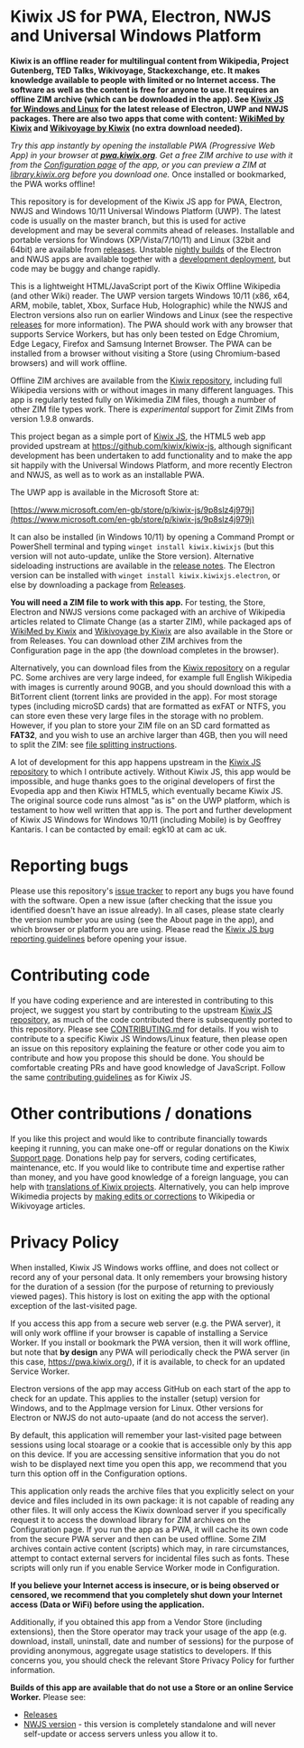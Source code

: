 # Kiwix JS for PWA, Electron, NWJS and Universal Windows Platform

**Kiwix is an offline reader for multilingual content from Wikipedia, Project Gutenberg, TED Talks, Wikivoyage, Stackexchange, etc. It makes knowledge
available to people with limited or no Internet access. The software as well as the content is free for anyone to use. It requires an offline ZIM archive
(which can be downloaded in the app). See [Kiwix JS for Windows and Linux](https://kiwix.github.io/kiwix-js-windows/kiwix-js-uwp.html) for the latest release of Electron, UWP and NWJS packages. There are also two apps that come with content: [WikiMed by Kiwix](https://kiwix.github.io/kiwix-js-windows/wikimed-uwp.html) and [Wikivoyage by Kiwix](https://kiwix.github.io/kiwix-js-windows/wikivoyage-uwp.html) (no extra download needed).**

*Try this app instantly by opening the installable PWA (Progressive Web App) in your browser at **[pwa.kiwix.org](https://pwa.kiwix.org/)**. Get a free ZIM archive to use with it from the [Configuration page](https://pwa.kiwix.org/www/index.html#downloads) of the app, or you can preview a ZIM at [library.kiwix.org](https://library.kiwix.org) before you download one.* Once installed or bookmarked, the PWA works offline!

This repository is for development of the Kiwix JS app for PWA, Electron, NWJS and Windows 10/11 Universal Windows Platform (UWP). The latest code is usually
on the master branch, but this is used for active development and may be several commits ahead of releases. Installable and portable versions for Windows
(XP/Vista/7/10/11) and Linux (32bit and 64bit) are available from [releases](https://github.com/kiwix/kiwix-js-windows/releases/).
Unstable [nightly builds](https://download.kiwix.org/nightly/) of the Electron and NWJS apps are available together with a [development deployment](https://kiwix.github.io/kiwix-js-windows/),
but code may be buggy and change rapidly.


This is a lightweight HTML/JavaScript port of the Kiwix Offline Wikipedia (and other Wiki) reader. The UWP version targets Windows 10/11 (x86, x64, ARM,
mobile, tablet, Xbox, Surface Hub, Holographic) while the NWJS and Electron versions also run on earlier Windows and Linux (see the respective
[releases](https://github.com/kiwix/kiwix-js-windows/releases/) for more information). The PWA should work with any browser that supports Service
Workers, but has only been tested on Edge Chromium, Edge Legacy, Firefox and Samsung Internet Browser. The PWA can be installed from a browser without
visiting a Store (using Chromium-based browsers) and will work offline.

Offline ZIM archives are available from the [Kiwix repository](https://library.kiwix.org), including full Wikipedia versions with or without images
in many different languages. This app is regularly tested fully on Wikimedia ZIM files, though a number of other ZIM file types work. There is *experimental*
support for Zimit ZIMs from version 1.9.8 onwards.

This project began as a simple port of [Kiwix JS](https://github.com/kiwix/kiwix-js), the HTML5 web app provided upstream at https://github.com/kiwix/kiwix-js,
although significant development has been undertaken to add functionality and to make the app sit happily with the Universal Windows Platform, and more
recently Electron and NWJS, as well as to work as an installable PWA.

The UWP app is available in the Microsoft Store at:

[https://www.microsoft.com/en-gb/store/p/kiwix-js/9p8slz4j979j](https://www.microsoft.com/en-gb/store/p/kiwix-js/9p8slz4j979j)

It can also be installed (in Windows 10/11) by opening a Command Prompt or PowerShell terminal and typing `winget install kiwix.kiwixjs` (but this version
will not auto-update, unlike the Store version). Alternative sideloading instructions are available in the 
[release notes](https://kiwix.github.io/kiwix-js-windows/kiwix-js-uwp.html). The Electron version can be installed with `winget install kiwix.kiwixjs.electron`,
or else by downloading a package from [Releases](https://github.com/kiwix/kiwix-js-windows/releases/).

**You will need a ZIM file to work with this app.** For testing, the Store, Electron and NWJS versions come packaged with an archive of Wikipedia articles
related to Climate Change (as a starter ZIM), while packaged aps of [WikiMed by Kiwix](https://kiwix.github.io/kiwix-js-windows/wikimed-uwp.html) and 
[Wikivoyage by Kiwix](https://kiwix.github.io/kiwix-js-windows/wikivoyage-uwp.html) are also available in the Store or from Releases. You can download 
other ZIM archives from the Configuration page in the app (the download completes in the browser).

Alternatively, you can download files from the [Kiwix repository](http://library.kiwix.org) on a regular PC. Some archives are very large indeed,
for example full English Wikipedia with images is currently around 90GB, and you should download this with a BitTorrent client (torrent links are
provided in the app). For most storage types (including microSD cards) that are formatted as exFAT or NTFS, you can store even these very large files
in the storage with no problem. However, if you plan to store your ZIM file on an SD card formatted as **FAT32**, and you wish to use an archive larger than
4GB, then you will need to split the ZIM: see [file splitting instructions](https://github.com/kiwix/kiwix-js-windows/tree/master/AppPackages#download-a-zim-archive-all-platforms).

A lot of development for this app happens upstream in the [Kiwix JS repository](https://kiwix.github.io/kiwix-js/) to which I ontribute actively.
Without Kiwix JS, this app would be impossible, and huge thanks goes to the original developers of first the Evopedia app and then Kiwix HTML5, which
eventually became Kiwix JS. The original source code runs almost "as is" on the UWP platform, which is testament to how well written that app is.
The port and further development of Kiwix JS Windows for Windows 10/11 (including Mobile) is by Geoffrey Kantaris. I can be contacted by email:
egk10 at cam ac uk.

# Reporting bugs

Please use this repository's [issue tracker](https://github.com/kiwix/kiwix-js-windows/issues) to report any bugs you have found with the software. Open a new
issue (after checking that the issue you identified doesn't have an issue already). In all cases, please state clearly the version number you are using (see
the About page in the app), and which browser or platform you are using. Please read the
[Kiwix JS bug reporting guidelines](https://github.com/kiwix/kiwix-js/blob/master/REPORT_BUG.md) before opening your issue.

# Contributing code

If you have coding experience and are interested in contributing to this project, we suggest you start by contributing to the upstream [Kiwix JS repository](https://kiwix.github.io/kiwix-js/),
as much of the code contributed there is subsequently ported to this repository. Please see [CONTRIBUTING.md](https://github.com/kiwix/kiwix-js/blob/master/CONTRIBUTING.md) for details.
If you wish to contribute to a specific Kiwix JS Windows/Linux feature, then please open an issue on this repository explaining the feature or other code you
aim to contribute and how you propose this should be done. You should be comfortable creating PRs and have good knowledge of JavaScript. Follow the same
[contributing guidelines](https://github.com/kiwix/kiwix-js/blob/master/CONTRIBUTING.md) as for Kiwix JS.

# Other contributions / donations

If you like this project and would like to contribute financially towards keeping it running, you can make one-off or regular donations on the Kiwix
[Support page](https://www.kiwix.org/en/support/). Donations help pay for servers, coding certificates, maintenance, etc. If you would like to contribute
time and expertise rather than money, and you have good knowledge of a foreign language, you can help with [translations of Kiwix projects](https://translatewiki.net/wiki/Special:SearchTranslations?query=kiwix&language=en).
Alternatively, you can help improve Wikimedia projects by [making edits or corrections](https://en.wikipedia.org/wiki/Wikipedia:Contributing_to_Wikipedia)
to Wikipedia or Wikivoyage articles. 

# Privacy Policy

When installed, Kiwix JS Windows works offline, and does not collect or record any of your personal data. It
only remembers your browsing history for the duration of a session (for the purpose of returning to previously
viewed pages). This history is lost on exiting the app with the optional exception of the last-visited page.

If you access this app from a secure web server (e.g. the PWA server), it will only work offline if your browser is
capable of installing a Service Worker. If you install or bookmark the PWA version, then it will work offline, but
note that **by design** any PWA will periodically check the PWA server (in this case, https://pwa.kiwix.org/), if it
is available, to check for an updated Service Worker.

Electron versions of the app may access GitHub on each start of the app to check for an update. This applies to the installer
(setup) version for Windows, and to the AppImage version for Linux. Other versions for Electron or NWJS do not auto-upaate
(and do not access the server).

By default, this application will remember your last-visited page between sessions using local stoarage or a cookie
that is accessible only by this app on this device. If you are accessing sensitive information that you do
not wish to be displayed next time you open this app, we recommend that you turn this option off in the Configuration options.

This application only reads the archive files that you explicitly select on your device and files included in
its own package: it is not capable of reading any other files. It will only access the Kiwix download server if
you specifically request it to access the download library for ZIM archives on the Configuration page. If you
run the app as a PWA, it will cache its own code from the secure PWA server and then can be used offline.
Some ZIM archives contain active content (scripts) which may, in rare circumstances, attempt to
contact external servers for incidental files such as fonts. These scripts will only run if you enable Service
Worker mode in Configuration.

**If you believe your Internet access is insecure, or is being observed or censored, we recommend that you completely shut down your Internet access (Data or WiFi) before using the application.**

Additionally, if you obtained this app from a Vendor Store (including extensions), then the Store operator may
track your usage of the app (e.g. download, install, uninstall, date and number of sessions) for the purpose of
providing anonymous, aggregate usage statistics to developers. If this concerns you, you should check the relevant
Store Privacy Policy for further information.

**Builds of this app are available that do not use a Store or an online Service Worker.** Please see:

* [Releases](https://github.com/kiwix/kiwix-js-windows/releases/)
* [NWJS version](https://kiwix.github.io/kiwix-js-windows/kiwix-js-nwjs.html) - this version is completely standalone
  and will never self-update or access servers unless you allow it to.
